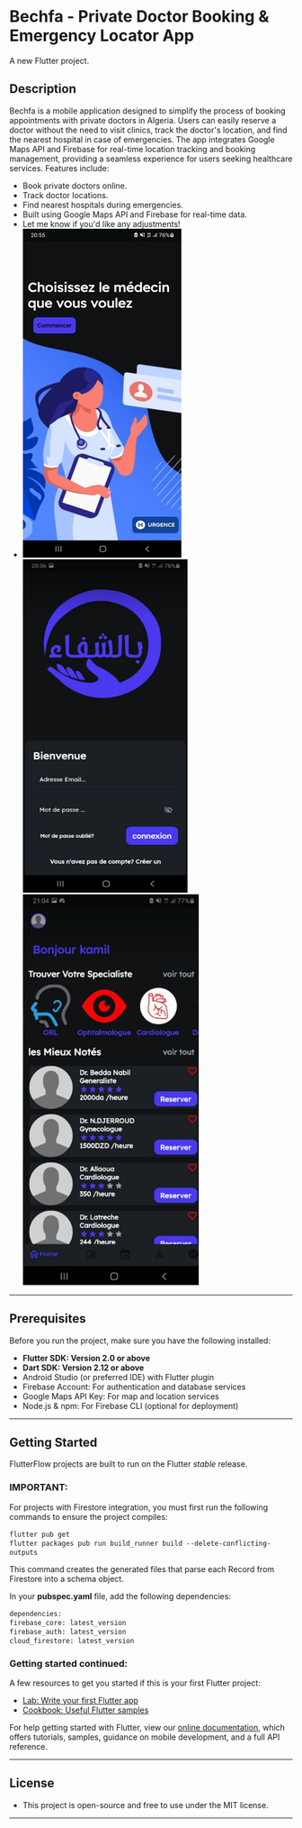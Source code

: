 # Bechfa - Private Doctor Booking & Emergency Locator App
A new Flutter project.

## Description


Bechfa is a mobile application designed to simplify the process of booking appointments with private doctors in Algeria. Users can easily reserve a doctor without the need to visit clinics, track the doctor's location, and find the nearest hospital in case of emergencies. The app integrates Google Maps API and Firebase for real-time location tracking and booking management, providing a seamless experience for users seeking healthcare services.
Features include:
- Book private doctors online.
- Track doctor locations.
- Find nearest hospitals during emergencies.
- Built using Google Maps API and Firebase for real-time data.
- Let me know if you'd like any adjustments!
- ![Screenshot of App](image_1.jpg)
 ![Screenshot of App](image_2.jpg)
 ![Screenshot of App](image_3.jpg)

---

## Prerequisites
Before you run the project, make sure you have the following installed:
- **Flutter SDK: Version 2.0 or above**
- **Dart SDK: Version 2.12 or above**
- Android Studio (or preferred IDE) with Flutter plugin
- Firebase Account: For authentication and database services
- Google Maps API Key: For map and location services
- Node.js & npm: For Firebase CLI (optional for deployment)

---
## Getting Started

FlutterFlow projects are built to run on the Flutter _stable_ release.

### IMPORTANT:

For projects with Firestore integration, you must first run the following commands to ensure the project compiles:

```
flutter pub get
flutter packages pub run build_runner build --delete-conflicting-outputs
```

This command creates the generated files that parse each Record from Firestore into a schema object.

In your **pubspec.yaml** file, add the following dependencies:
```
dependencies:
firebase_core: latest_version
firebase_auth: latest_version
cloud_firestore: latest_version
```
### Getting started continued:

A few resources to get you started if this is your first Flutter project:

- [Lab: Write your first Flutter app](https://flutter.dev/docs/get-started/codelab)
- [Cookbook: Useful Flutter samples](https://flutter.dev/docs/cookbook)

For help getting started with Flutter, view our
[online documentation](https://flutter.dev/docs), which offers tutorials,
samples, guidance on mobile development, and a full API reference.

---

## License
 - This project is open-source and free to use under the MIT license.
---
